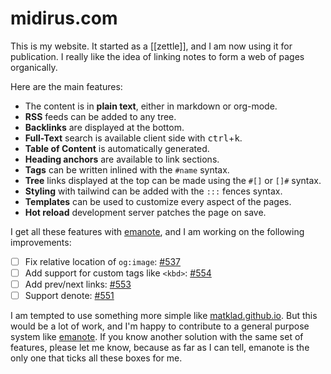# midirus.com

This is my website. It started as a [[zettle]], and I am now using it for publication.
I really like the idea of linking notes to form a web of pages organically.

Here are the main features:

- The content is in **plain text**, either in markdown or org-mode.
- **RSS** feeds can be added to any tree.
- **Backlinks** are displayed at the bottom.
- **Full-Text** search is available client side with <kbd>ctrl</kbd>+<kbd>k</kbd>.
- **Table of Content** is automatically generated.
- **Heading anchors** are available to link sections.
- **Tags** can be written inlined with the `#name` syntax.
- **Tree** links displayed at the top can be made using the `#[]` or `[]#` syntax.
- **Styling** with tailwind can be added with the `:::` fences syntax.
- **Templates** can be used to customize every aspect of the pages.
- **Hot reload** development server patches the page on save.

I get all these features with [emanote][emanote], and I am working on the following improvements:

- [ ] Fix relative location of `og:image`: [\#537](https://github.com/srid/emanote/pull/537)
- [ ] Add support for custom tags like `<kbd>`: [\#554](https://github.com/srid/emanote/pull/554)
- [ ] Add prev/next links: [\#553](https://github.com/srid/emanote/pull/553)
- [ ] Support denote: [\#551](https://github.com/srid/emanote/discussions/551)

I am tempted to use something more simple like [matklad.github.io][matklad].
But this would be a lot of work, and I'm happy to contribute to a general purpose system like [emanote][emanote].
If you know another solution with the same set of features, please let me know, because as far as I can tell, emanote is the only one that ticks all these boxes for me.

[emanote]: https://emanote.srid.ca/
[matklad]: https://github.com/matklad/matklad.github.io/tree/master/src
